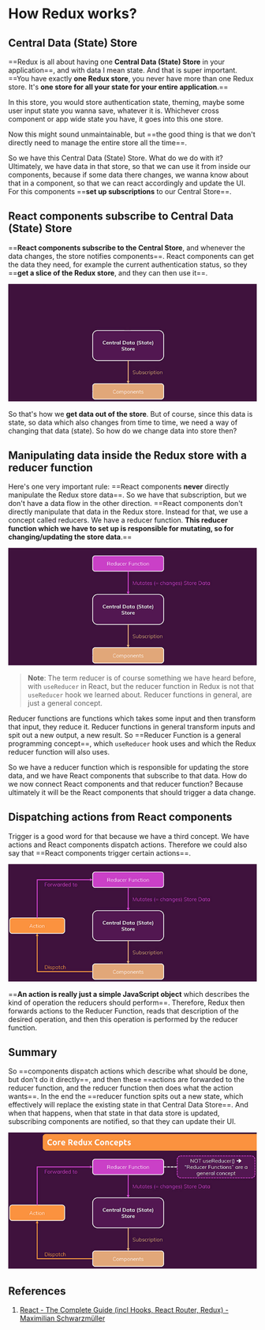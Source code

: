 # How Redux works?

## Central Data (State) Store

==Redux is all about having one **Central Data (State) Store** in your application==, and with data I mean state. And that is super important. ==You have exactly **one Redux store**, you never have more than one Redux store. It's **one store for all your state for your entire application**.==

In this store, you would store authentication state, theming, maybe some user input state you wanna save, whatever it is. Whichever cross component or app wide state you have, it goes into this one store.

Now this might sound unmaintainable, but ==the good thing is that we don't directly need to manage the entire store all the time==.

So we have this Central Data (State) Store. What do we do with it? Ultimately, we have data in that store, so that we can use it from inside our components, because if some data there changes, we wanna know about that in a component, so that we can react accordingly and update the UI. For this components ==**set up subscriptions** to our Central Store==.

## React components subscribe to Central Data (State) Store

==**React components subscribe to the Central Store**, and whenever the data changes, the store notifies components==. React components can get the data they need, for example the current authentication status, so they ==**get a slice of the Redux store**, and they can then use it==.

![Redux](../../img/Redux.jpg)

So that's how we **get data out of the store**. But of course, since this data is state, so data which also changes from time to time, we need a way of changing that data (state). So how do we change data into store then?

## Manipulating data inside the Redux store with a reducer function

Here's one very important rule: ==React components **never** directly manipulate the Redux store data==. So we have that subscription, but we don't have a data flow in the other direction. ==React components don't directly manipulate that data in the Redux store. Instead for that, we use a concept called reducers. We have a reducer function. **This reducer function which we have to set up is responsible for mutating, so for changing/updating the store data**.==

![Redux1](../../img/Redux1.jpg)

> **Note**: The term reducer is of course something we have heard before, with `useReducer` in React, but the reducer function in Redux is not that `useReducer` hook we learned about. Reducer functions in general, are just a general concept.

Reducer functions are functions which takes some input and then transform that input, they reduce it. Reducer functions in general transform inputs and spit out a new output, a new result. So ==Reducer Function is a general programming concept==, which `useReducer` hook uses and which the Redux reducer function will also uses.

So we have a reducer function which is responsible for updating the store data, and we have React components that subscribe to that data. How do we now connect React components and that reducer function? Because ultimately it will be the React components that should trigger a data change.

## Dispatching actions from React components

Trigger is a good word for that because we have a third concept. We have actions and React components dispatch actions. Therefore we could also say that ==React components trigger certain actions==.

![Redux2](../../img/Redux2.jpg)

==**An action is really just a simple JavaScript object** which describes the kind of operation the reducers should perform==. Therefore, Redux then forwards actions to the Reducer Function, reads that description of the desired operation, and then this operation is performed by the reducer function.

## Summary

So ==components dispatch actions which describe what should be done, but don't do it directly==, and then these ==actions are forwarded to the reducer function, and the reducer function then does what the action wants==. In the end the ==reducer function spits out a new state, which effectively will replace the existing state in that Central Data Store==. And when that happens, when that state in that data store is updated, subscribing components are notified, so that they can update their UI.

![Redux3](../../img/Redux3.jpg)

## References

1. [React - The Complete Guide (incl Hooks, React Router, Redux) - Maximilian Schwarzmüller](https://www.udemy.com/course/react-the-complete-guide-incl-redux/)